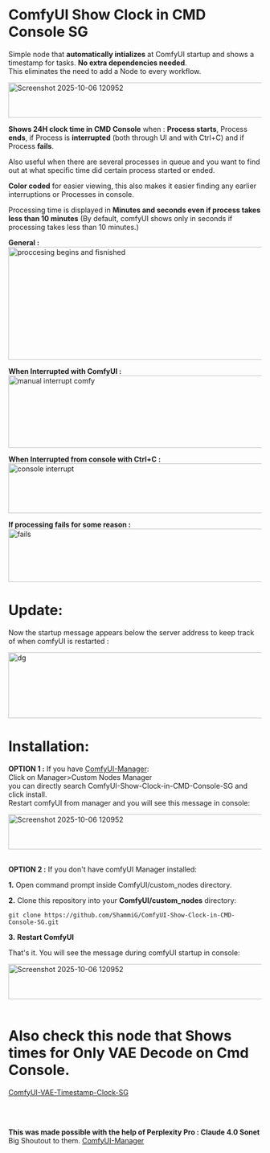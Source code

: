 # ComfyUI Show Clock in CMD Console SG


Simple node that **automatically intializes** at ComfyUI startup and shows a timestamp for tasks. **No extra dependencies needed**.            
This eliminates the need to add a Node to every workflow.           
          
<img width="1905" height="70" alt="Screenshot 2025-10-06 120952" src="https://github.com/user-attachments/assets/47838bc9-3b5c-4fa5-9880-51e6cd0eb37c" />

**Shows 24H clock time in CMD Console** when :
**Process starts**, Process **ends**, if Process is **interrupted** (both through UI and with Ctrl+C) and if Process **fails**.       

Also useful when there are several processes in queue and you want to find out at what specific time did certain process started or ended.         
        
**Color coded** for easier viewing, this also makes it easier finding any earlier interruptions or Processes in console.
                  
Processing time is displayed in **Minutes and seconds even if process takes less than 10 minutes** (By default, comfyUI shows only in seconds if processing takes less than 10 minutes.)           

               
**General :**        
<img width="1904" height="225" alt="proccesing begins and fisnished" src="https://github.com/user-attachments/assets/4c1128f0-25d7-4eeb-8371-b6f344a2796c" />

**When Interrupted with ComfyUI :**
<img width="1896" height="144" alt="manual interrupt comfy" src="https://github.com/user-attachments/assets/04bebfaf-349e-411e-a83a-6c94d51b2d19" />


**When Interrupted from console with Ctrl+C :**
<img width="1897" height="99" alt="console interrupt" src="https://github.com/user-attachments/assets/ffa8c97d-b558-4b0b-936d-c21235f8d6f6" />


**If processing fails for some reason :**
<img width="1903" height="106" alt="fails" src="https://github.com/user-attachments/assets/1c8b1e84-9c40-48c1-b31a-23d382a63ed1" />

# Update:
Now the startup message appears below the server address to keep track of when comfyUI is restarted :         
           
<img width="1099" height="131" alt="dg" src="https://github.com/user-attachments/assets/e1b956af-1136-499e-9afb-af4a35e01d90" />

# Installation:

**OPTION 1 :** If you have [ComfyUI-Manager](https://github.com/Comfy-Org/ComfyUI-Manager):        
Click on Manager>Custom Nodes Manager          
you can directly search ComfyUI-Show-Clock-in-CMD-Console-SG and click install.          
Restart comfyUI from manager and you will see this message in console:     

<img width="1905" height="70" alt="Screenshot 2025-10-06 120952" src="https://github.com/user-attachments/assets/47838bc9-3b5c-4fa5-9880-51e6cd0eb37c" />

<br>
<br> 

**OPTION 2 :** If you don't have comfyUI Manager installed:           
          
**1.** Open command prompt inside ComfyUI/custom_nodes directory.              
       
**2.** Clone this repository into your **ComfyUI/custom_nodes** directory:    
       
    git clone https://github.com/ShammiG/ComfyUI-Show-Clock-in-CMD-Console-SG.git  
      
**3.** **Restart ComfyUI**   
      
That's it. You will see the message during comfyUI startup in console:       
              
<img width="1905" height="70" alt="Screenshot 2025-10-06 120952" src="https://github.com/user-attachments/assets/47838bc9-3b5c-4fa5-9880-51e6cd0eb37c" />

<br>
<br>
      
# Also check this node that Shows times for Only VAE Decode on Cmd Console.
[ComfyUI-VAE-Timestamp-Clock-SG](https://github.com/ShammiG/ComfyUI-VAE-Timestamp-Clock-SG)

<br>
<br>     
      
**This was made possible with the help of Perplexity Pro : Claude 4.0 Sonet**      
   Big Shoutout to them.
[ComfyUI-Manager](https://github.com/Comfy-Org/ComfyUI-Manager)
